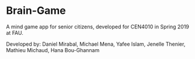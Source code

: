 # Brain-Game
A mind game app for senior citizens, developed for CEN4010 in Spring 2019 at FAU.

Developed by: Daniel Mirabal, Michael Mena, Yafee Islam, Jenelle Thenier, Mathieu Michaud, Hana Bou-Ghannam
